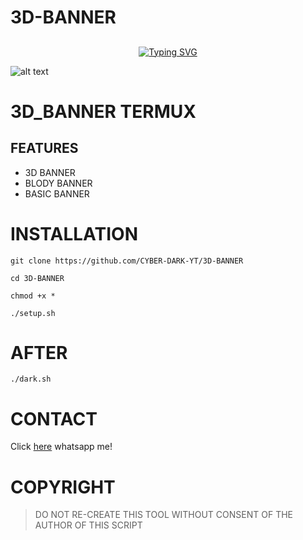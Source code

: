 # 3D-BANNER
## <!-- Typing SVG -->
<p align="center">
    <a href="https://github.com/47hxl-53r">
        <img
src="https://readme-typing-svg.herokuapp.com/?size=35&width=800&lines=3D_banner+by+cyber-dark"
            alt="Typing SVG"
        />
    </a>
</p>

![alt text](https://imgur.com/dvjUkKf.png)

# 3D_BANNER TERMUX

## FEATURES

* 3D BANNER
* BLODY BANNER
* BASIC BANNER

# INSTALLATION

`git clone https://github.com/CYBER-DARK-YT/3D-BANNER`

`cd 3D-BANNER`

`chmod +x *`

`./setup.sh`

# AFTER

`./dark.sh`


# CONTACT
Click [here](https://wa.me/+918606672509) whatsapp me!

# COPYRIGHT
> DO NOT RE-CREATE THIS TOOL WITHOUT CONSENT OF THE AUTHOR OF THIS SCRIPT
